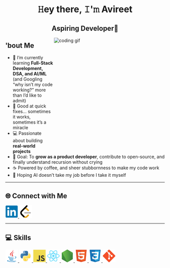 <h1 align="center">𝙷ey there, 𝙸'𝚖 Avireet </h1>
<h2 align="center">Aspiring Developer🌱</h2>
<img align="right" alt="coding gif" width="350" height="350" src="https://i.pinimg.com/originals/86/0a/45/860a4575d87bebaa1b1a18490f3e96ef.gif"/>


## 'bout Me
- 🔭 I’m currently learning **Full-Stack Development, DSA, and AI/ML** (and Googling “why isn’t my code working?” more than I’d like to admit)  
- 🌱 Good at quick fixes… sometimes it works, sometimes it’s a miracle
- 💻 Passionate about building **real-world projects**  
- 🎯 Goal: To **grow as a product developer**, contribute to open-source, and finally understand recursion without crying  
- ☕ Powered by coffee, and sheer stubbornness to make my code work 
- 🤖 Hoping AI doesn’t take my job before I take it myself  

---

## 🌐 Connect with Me

<a href="https://www.linkedin.com/avireet-kaur/" target="_blank" rel="noreferrer">
    <img src="https://raw.githubusercontent.com/devicons/devicon/master/icons/linkedin/linkedin-original.svg" alt="LinkedIn" width="40" height="40"/>
</a>
<a href="https://leetcode.com/u/Avireet/" target="_blank" rel="noreferrer">
    <img src="https://raw.githubusercontent.com/devicons/devicon/master/icons/leetcode/leetcode-original.svg" alt="Leetcode" width="40" height="40"/>
</a>

---

## 💻 Skills

<a href="https://www.java.com" target="_blank" rel="noreferrer">
    <img src="https://raw.githubusercontent.com/devicons/devicon/master/icons/java/java-original.svg" alt="java" width="40" height="40"/>
</a>
<a href="https://www.python.org" target="_blank" rel="noreferrer">
    <img src="https://raw.githubusercontent.com/devicons/devicon/master/icons/python/python-original.svg" alt="python" width="40" height="40"/>
</a>
<a href="https://www.javascript.com" target="_blank" rel="noreferrer">
    <img src="https://raw.githubusercontent.com/devicons/devicon/master/icons/javascript/javascript-original.svg" alt="javascript" width="40" height="40"/>
</a>
<a href="https://reactjs.org" target="_blank" rel="noreferrer">
    <img src="https://raw.githubusercontent.com/devicons/devicon/master/icons/react/react-original.svg" alt="react" width="40" height="40"/>
</a>
<a href="https://nodejs.org" target="_blank" rel="noreferrer">
    <img src="https://raw.githubusercontent.com/devicons/devicon/master/icons/nodejs/nodejs-original.svg" alt="nodejs" width="40" height="40"/>
</a>
<a href="https://developer.mozilla.org/en-US/docs/Web/HTML" target="_blank" rel="noreferrer">
    <img src="https://raw.githubusercontent.com/devicons/devicon/master/icons/html5/html5-original.svg" alt="html5" width="40" height="40"/>
</a>
<a href="https://developer.mozilla.org/en-US/docs/Web/CSS" target="_blank" rel="noreferrer">
    <img src="https://raw.githubusercontent.com/devicons/devicon/master/icons/css3/css3-original.svg" alt="css3" width="40" height="40"/>
</a>
<a href="https://git-scm.com/" target="_blank" rel="noreferrer">
    <img src="https://raw.githubusercontent.com/devicons/devicon/master/icons/git/git-original.svg" alt="git" width="40" height="40"/>
</a>

